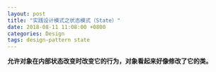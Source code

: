 ```yaml
---
layout: post
title: "实践设计模式之状态模式（State）"
date: 2018-08-11 11:08:00 +0800
categories: Design
tags: design-pattern state
---
```


**允许对象在内部状态改变时改变它的行为，对象看起来好像修改了它的类。**